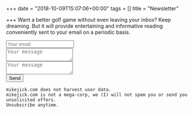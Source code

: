 +++
date = "2018-10-09T15:07:06+00:00"
tags = []
title = "Newsletter"

+++
Want a better golf game without even leaving your inbox? Keep dreaming. But it will provide entertaining and informative reading conveniently sent to your email on a periodic basis.

<form method="POST" action="https://api.formspree.com/mike@mikejick.com">  
  <input name="email" placeholder="Your email" type="email"><br>  
  <textarea name="message" placeholder="Your message"></textarea><br>  
  <textarea name="message" placeholder="Your message"></textarea><br>  
  <button type="submit">Send</button>  
</form> 

    mikejick.com does not harvest user data. 
    mikejick.com is not a mega-corp, we (I) will not spam you or send you unsolicited offers. 
    Unsubscribe anytime.
